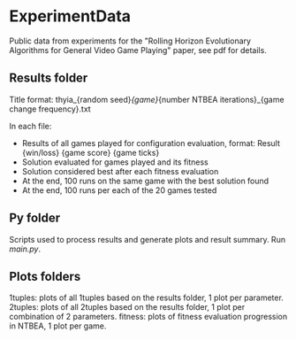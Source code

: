 # ExperimentData
Public data from experiments for the "Rolling Horizon Evolutionary Algorithms for General Video Game Playing" paper, see pdf for details.


## Results folder

Title format: thyia_{random seed}_{game}_{number NTBEA iterations}_{game change frequency}.txt

In each file:
- Results of all games played for configuration evaluation, format: Result {win/loss} {game score} {game ticks}
- Solution evaluated for games played and its fitness
- Solution considered best after each fitness evaluation
- At the end, 100 runs on the same game with the best solution found
- At the end, 100 runs per each of the 20 games tested

## Py folder

Scripts used to process results and generate plots and result summary. Run *main.py*.

## Plots folders

1tuples: plots of all 1tuples based on the results folder, 1 plot per parameter.
2tuples: plots of all 2tuples based on the results folder, 1 plot per combination of 2 parameters.
fitness: plots of fitness evaluation progression in NTBEA, 1 plot per game.
